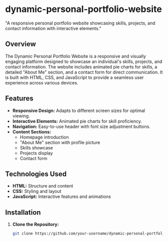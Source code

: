 # dynamic-personal-portfolio-website
"A responsive personal portfolio website showcasing skills, projects, and contact information with interactive elements."

## Overview

The Dynamic Personal Portfolio Website is a responsive and visually engaging platform designed to showcase an individual's skills, projects, and contact information. The website includes animated pie charts for skills, a detailed "About Me" section, and a contact form for direct communication. It is built with HTML, CSS, and JavaScript to provide a seamless user experience across various devices.

## Features

- **Responsive Design:** Adapts to different screen sizes for optimal viewing.
- **Interactive Elements:** Animated pie charts for skill proficiency.
- **Navigation:** Easy-to-use header with font size adjustment buttons.
- **Content Sections:**
  - Homepage introduction
  - "About Me" section with profile picture
  - Skills showcase
  - Projects display
  - Contact form

## Technologies Used

- **HTML:** Structure and content
- **CSS:** Styling and layout
- **JavaScript:** Interactive features and animations

## Installation

1. **Clone the Repository:**
   ```bash
   git clone https://github.com/your-username/dynamic-personal-portfolio-website.git
